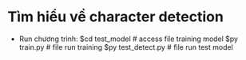 # Tìm hiểu về character detection
- Run chương trình: 
 $cd test_model # access file training model 
 $py train.py # file run training 
 $py test_detect.py # file run test model 
